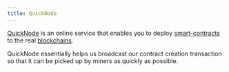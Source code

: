 ```yaml
---
title: QuickNode
---
```


[QuickNode](/quicknode.com/) is an online service that enables you to deploy [smart-contracts](/knowledge/web3/smart-contracts.md) to the real [blockchains](/knowledge/web3/blockchain.md).

QuickNode essentially helps us broadcast our contract creation transaction so that it can be picked up by miners as quickly as possible.
